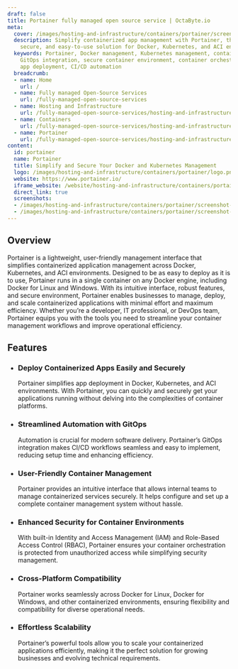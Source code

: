 ```yaml
---
draft: false
title: Portainer fully managed open source service | OctaByte.io
meta:
  cover: /images/hosting-and-infrastructure/containers/portainer/screenshot-1.png
  description: Simplify containerized app management with Portainer, the lightweight,
    secure, and easy-to-use solution for Docker, Kubernetes, and ACI environments.
  keywords: Portainer, Docker management, Kubernetes management, containerized apps,
    GitOps integration, secure container environment, container orchestration, RBAC,
    app deployment, CI/CD automation
  breadcrumb:
  - name: Home
    url: /
  - name: Fully managed Open-Source Services
    url: /fully-managed-open-source-services
  - name: Hosting and Infrastructure
    url: /fully-managed-open-source-services/hosting-and-infrastructure
  - name: Containers
    url: /fully-managed-open-source-services/hosting-and-infrastructure/containers
  - name: Portainer
    url: /fully-managed-open-source-services/hosting-and-infrastructure/containers/portainer
content:
  id: portainer
  name: Portainer
  title: Simplify and Secure Your Docker and Kubernetes Management
  logo: /images/hosting-and-infrastructure/containers/portainer/logo.png
  website: https://www.portainer.io/
  iframe_website: /website/hosting-and-infrastructure/containers/portainer
  direct_link: true
  screenshots:
  - /images/hosting-and-infrastructure/containers/portainer/screenshot-1.png
  - /images/hosting-and-infrastructure/containers/portainer/screenshot-2.png
---
```


## Overview

Portainer is a lightweight, user-friendly management interface that simplifies containerized application management across Docker, Kubernetes, and ACI environments. Designed to be as easy to deploy as it is to use, Portainer runs in a single container on any Docker engine, including Docker for Linux and Windows. With its intuitive interface, robust features, and secure environment, Portainer enables businesses to manage, deploy, and scale containerized applications with minimal effort and maximum efficiency. Whether you’re a developer, IT professional, or DevOps team, Portainer equips you with the tools you need to streamline your container management workflows and improve operational efficiency.

## Features

- ### Deploy Containerized Apps Easily and Securely

  Portainer simplifies app deployment in Docker, Kubernetes, and ACI environments. With Portainer, you can quickly and securely get your applications running without delving into the complexities of container platforms.

- ### Streamlined Automation with GitOps

  Automation is crucial for modern software delivery. Portainer’s GitOps integration makes CI/CD workflows seamless and easy to implement, reducing setup time and enhancing efficiency.

- ### User-Friendly Container Management

  Portainer provides an intuitive interface that allows internal teams to manage containerized services securely. It helps configure and set up a complete container management system without hassle.

- ### Enhanced Security for Container Environments

  With built-in Identity and Access Management (IAM) and Role-Based Access Control (RBAC), Portainer ensures your container orchestration is protected from unauthorized access while simplifying security management.

- ### Cross-Platform Compatibility

  Portainer works seamlessly across Docker for Linux, Docker for Windows, and other containerized environments, ensuring flexibility and compatibility for diverse operational needs.

- ### Effortless Scalability

  Portainer’s powerful tools allow you to scale your containerized applications efficiently, making it the perfect solution for growing businesses and evolving technical requirements.

